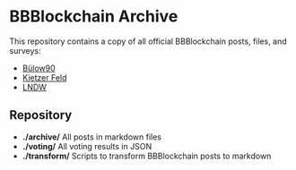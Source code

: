 # BBBlockchain Archive

This repository contains a copy of all official BBBlockchain posts, files, and surveys:

- [Bülow90](./archive/Bülow90.md)
- [Kietzer Feld](./archive/Kietzer%20Feld.md)
- [LNDW](./archive/LNDW.md)

## Repository

- **./archive/** All posts in markdown files
- **./voting/** All voting results in JSON
- **./transform/** Scripts to transform BBBlockchain posts to markdown
